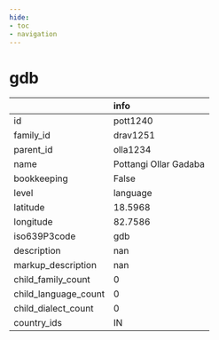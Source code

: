 ```yaml
---
hide:
- toc
- navigation
---
```

# gdb
|                      | info                  |
|:---------------------|:----------------------|
| id                   | pott1240              |
| family_id            | drav1251              |
| parent_id            | olla1234              |
| name                 | Pottangi Ollar Gadaba |
| bookkeeping          | False                 |
| level                | language              |
| latitude             | 18.5968               |
| longitude            | 82.7586               |
| iso639P3code         | gdb                   |
| description          | nan                   |
| markup_description   | nan                   |
| child_family_count   | 0                     |
| child_language_count | 0                     |
| child_dialect_count  | 0                     |
| country_ids          | IN                    |